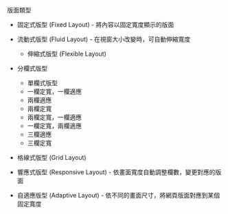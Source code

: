 版面類型
- 固定式版型 (Fixed Layout) - 將內容以固定寬度顯示的版面
- 流動式版型 (Fluid Layout) - 在視窗大小改變時，可自動伸縮寬度
	- 伸縮式版型 (Flexible Layout)
- 分欄式版型

	- 單欄式版型
	- 一欄定寬，一欄適應
	- 兩欄適應
	- 兩欄定寬
	- 兩欄定寬，一欄適應
	- 一欄定寬，兩欄適應
	- 三欄適應
	- 三欄定寬
- 格線式版型 (Grid Layout)
- 響應式版型 (Responsive Layout) - 依畫面寬度自動調整欄數，變更對應的版面
- 自適應版型 (Adaptive Layout) - 依不同的畫面尺寸，將網頁版面對應到某個固定寬度